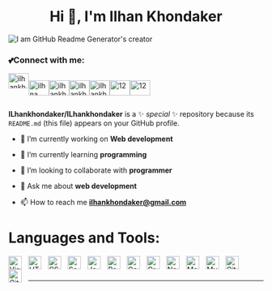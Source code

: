 <h1 align="center">Hi 👋, I'm Ilhan Khondaker</h1>


![I am GitHub Readme Generator's creator](https://media.giphy.com/media/RbDKaczqWovIugyJmW/giphy.gif)

<h3 align="left">💕Connect with me:</h3>
<div display:"inline"  style=" display:flex;">
<a href="https://twitter.com/IlhanKhondaker" target="blank"><img align="center"
                src="https://raw.githubusercontent.com/rahuldkjain/github-profile-readme-generator/master/src/images/icons/Social/twitter.svg"
                alt="ilhankhondaker" height="30" width="40" /></a>
 
<a href="https://www.linkedin.com/in/ilhan-khondaker-9a46b01b5/" target="blank"><img  align="center"
                src="https://raw.githubusercontent.com/rahuldkjain/github-profile-readme-generator/master/src/images/icons/Social/linked-in-alt.svg"
                alt="ilhna" height="30" width="40" /></a>

<a href="https://www.facebook.com/ilhan.khondaker/" target="blank"><img align="center"
                src="https://raw.githubusercontent.com/rahuldkjain/github-profile-readme-generator/master/src/images/icons/Social/facebook.svg"
                alt="ilhankhondaker" height="30" width="40" /></a> 

<a href="https://www.instagram.com/ilhankhondaker/?hl=en" target="blank"><img align="center"
                src="https://raw.githubusercontent.com/rahuldkjain/github-profile-readme-generator/master/src/images/icons/Social/instagram.svg"
                alt="ilhankhondaker" height="30" width="40" /></a>

<a href="https://www.behance.net/ilhankhondaker " target="blank"><img align="center"
                src="https://raw.githubusercontent.com/rahuldkjain/github-profile-readme-generator/master/src/images/icons/Social/behance.svg"
                alt="ilhankhondaker" height="30" width="40" /></a>

<a href="https://www.youtube.com/channel/UCYzmpgr_xPjbyU7P_xWz2zw" target="blank"><img align="center"
                src="https://raw.githubusercontent.com/rahuldkjain/github-profile-readme-generator/master/src/images/icons/Social/youtube.svg"
                alt="12" height="30" width="40" /></a>

<a href="https://www.google.com/search?q=Ilhan+khondaker" target="blank"><img align="center"
                src="https://raw.githubusercontent.com/rahuldkjain/github-profile-readme-generator/master/src/images/icons/Social/google.svg"
                alt="12" height="30" width="40" /></a>
                
                
</div>        





**ILhankhondaker/ILhankhondaker** is a ✨ _special_ ✨ repository because its `README.md` (this file) appears on your GitHub profile.

- 🔭 I’m currently working on **Web development**

- 🌱 I’m currently learning **programming**

- 👯 I’m looking to collaborate with **programmer**

- 💬 Ask me about **web development**

- 📫 How to reach me **ilhankhondaker@gmail.com**



# Languages and Tools:

<img align="left" alt="Visual Studio Code" width="26px" src="https://cdn.jsdelivr.net/gh/devicons/devicon/icons/vscode/vscode-original.svg" style="padding-right:10px;" />
<img align="left" alt="HTML5" width="26px" src="https://cdn.jsdelivr.net/gh/devicons/devicon/icons/html5/html5-original.svg" style="padding-right:10px;" />
<img align="left" alt="CSS3" width="26px" src="https://cdn.jsdelivr.net/gh/devicons/devicon/icons/css3/css3-original.svg" style="padding-right:10px;" />
<img align="left" alt="Sass" width="26px" src="https://cdn.jsdelivr.net/gh/devicons/devicon/icons/sass/sass-original.svg" style="padding-right:10px;" />
<img align="left" alt="JavaScript" width="26px" src="https://cdn.jsdelivr.net/gh/devicons/devicon/icons/javascript/javascript-original.svg" style="padding-right:10px;" />
<img align="left" alt="React" width="26px" src="https://cdn.jsdelivr.net/gh/devicons/devicon/icons/react/react-original.svg" style="padding-right:10px;" />
<img align="left" alt="Gatsby" width="26px" src="https://cdn.jsdelivr.net/gh/devicons/devicon/icons/gatsby/gatsby-original.svg" style="padding-right:10px;" />
<img align="left" alt="GraphQL" width="26px" src="https://cdn.jsdelivr.net/gh/devicons/devicon/icons/graphql/graphql-plain.svg" style="padding-right:10px;" />
<img align="left" alt="Node.js" width="26px" src="https://cdn.jsdelivr.net/gh/devicons/devicon/icons/nodejs/nodejs-original.svg" style="padding-right:10px;" />

<img align="left" alt="MongoDB" width="26px" src="https://cdn.jsdelivr.net/gh/devicons/devicon/icons/mongodb/mongodb-original.svg" style="padding-right:10px;" />
<img align="left" alt="MySQL" width="26px" src="https://cdn.jsdelivr.net/gh/devicons/devicon/icons/mysql/mysql-original.svg" style="padding-right:10px;" />
<img align="left" alt="Git" width="26px" src="https://cdn.jsdelivr.net/gh/devicons/devicon/icons/git/git-original.svg" style="padding-right:10px;" />
<img align="left" alt="GitHub" width="26px" src="https://user-images.githubusercontent.com/3369400/139448065-39a229ba-4b06-434b-bc67-616e2ed80c8f.png" style="padding-right:10px;" />

<br />
<br />

---
